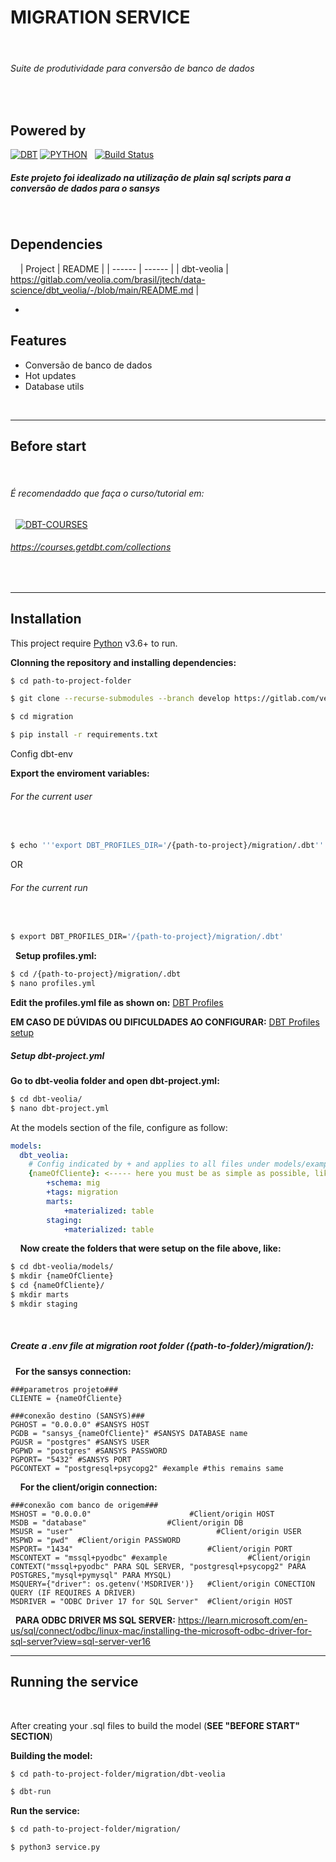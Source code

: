 # MIGRATION SERVICE
&nbsp;
###### Suite de produtividade para conversão de banco de dados
&nbsp;
&nbsp;
## Powered by

[![DBT](https://www.getdbt.com/ui/img/logos/dbt-logo.svg)](https://docs.getdbt.com/dbt-cli/cli-overview) [![PYTHON](https://www.python.org/static/img/python-logo.png)](https://www.python.org/doc/)
&nbsp;
[![Build Status](https://github.com/dbt-labs/dbt-core/actions/workflows/main.yml/badge.svg?event=push)](https://github.com/dbt-labs/dbt-core/actions/workflows/main.yml)

##### Este projeto foi idealizado na utilização de plain sql scripts para a conversão de dados para o sansys
&nbsp;
&nbsp;
&nbsp;
&nbsp;

## Dependencies
&nbsp;
&nbsp;
| Project | README |
| ------ | ------ |
| dbt-veolia | https://gitlab.com/veolia.com/brasil/jtech/data-science/dbt_veolia/-/blob/main/README.md |

-
## Features

- Conversão de banco de dados
- Hot updates
- Database utils

&nbsp;
&nbsp;
&nbsp;
&nbsp;
&nbsp;

___

## Before start
&nbsp;
###### É recomendaddo que faça o curso/tutorial em:
&nbsp;
[![DBT-COURSES](https://import.cdn.thinkific.com/342803/courses/1539942/epg1Qi2USSiXGS6JZJkG_dbt%20Fundamentals.png)](https://courses.getdbt.com/collections)
&nbsp;

###### https://courses.getdbt.com/collections

&nbsp;
&nbsp;
___


## Installation

This project require [Python](https://www.python.org/doc/) v3.6+ to run.

**Clonning the repository and installing dependencies:**

```sh
$ cd path-to-project-folder

$ git clone --recurse-submodules --branch develop https://gitlab.com/veolia.com/brasil/jtech/data-science/migration.git

$ cd migration

$ pip install -r requirements.txt
```

Config dbt-env

**Export the enviroment variables:**

###### *For the current user*
&nbsp;
```sh
$ echo '''export DBT_PROFILES_DIR='/{path-to-project}/migration/.dbt'''' >> ~/.bashrc
```
OR

###### *For the current run*
&nbsp;

```sh
$ export DBT_PROFILES_DIR='/{path-to-project}/migration/.dbt'
```
&nbsp;
**Setup profiles.yml:**

```sh
$ cd /{path-to-project}/migration/.dbt
$ nano profiles.yml
```
**Edit the profiles.yml file as shown on:** [DBT Profiles](https://docs.getdbt.com/reference/warehouse-setups/postgres-setup)

**EM CASO DE DÚVIDAS OU DIFICULDADES AO CONFIGURAR:** [DBT Profiles setup](https://docs.getdbt.com/docs/get-started/connection-profiles)
&nbsp;
&nbsp;
##### **Setup dbt-project.yml**

**Go to dbt-veolia folder and open dbt-project.yml:**
&nbsp;
```sh
$ cd dbt-veolia/
$ nano dbt-project.yml
```

At the models section of the file, configure as follow:
```yaml
models:
  dbt_veolia:
    # Config indicated by + and applies to all files under models/example/
    {nameOfCliente}: <----- here you must be as simple as possible, like "riobranco","papakura"
        +schema: mig
        +tags: migration
        marts:        
            +materialized: table
        staging:
            +materialized: table
```
&nbsp;
&nbsp;
**Now create the folders that were setup on the file above, like:**
&nbsp;
```sh
$ cd dbt-veolia/models/
$ mkdir {nameOfCliente}
$ cd {nameOfCliente}/
$ mkdir marts
$ mkdir staging
```

&nbsp;
&nbsp;
##### **Create a .env file at migration root folder ({path-to-folder}/migration/):**
&nbsp;
**For the sansys connection:**
&nbsp;
```.env
###parametros projeto###
CLIENTE = {nameOfCliente}

###conexão destino (SANSYS)###
PGHOST = "0.0.0.0" #SANSYS HOST
PGDB = "sansys_{nameOfCliente}" #SANSYS DATABASE name
PGUSR = "postgres" #SANSYS USER
PGPWD = "postgres" #SANSYS PASSWORD
PGPORT= "5432" #SANSYS PORT
PGCONTEXT = "postgresql+psycopg2" #example #this remains same
```
&nbsp;
&nbsp;
**For the client/origin connection:**
&nbsp;
```.env
###conexão com banco de origem###
MSHOST = "0.0.0.0"                      #Client/origin HOST
MSDB = "database"                  #Client/origin DB
MSUSR = "user"                                #Client/origin USER
MSPWD = "pwd"  #Client/origin PASSWORD
MSPORT= "1434"                              #Client/origin PORT
MSCONTEXT = "mssql+pyodbc" #example                  #Client/origin CONTEXT("mssql+pyodbc" PARA SQL SERVER, "postgresql+psycopg2" PARA POSTGRES,"mysql+pymysql" PARA MYSQL)
MSQUERY={"driver": os.getenv('MSDRIVER')}   #Client/origin CONECTION QUERY (IF REQUIRES A DRIVER)
MSDRIVER = "ODBC Driver 17 for SQL Server"  #Client/origin HOST
```
&nbsp;
**PARA ODBC DRIVER MS SQL SERVER:**
https://learn.microsoft.com/en-us/sql/connect/odbc/linux-mac/installing-the-microsoft-odbc-driver-for-sql-server?view=sql-server-ver16
&nbsp;
&nbsp;
&nbsp;
&nbsp;
&nbsp;
&nbsp;
&nbsp;
___



## Running the service
&nbsp;

After creating your .sql files to build the model (**SEE "BEFORE START" SECTION**)

**Building the model:**

```sh
$ cd path-to-project-folder/migration/dbt-veolia

$ dbt-run
```
**Run the service:**
```sh
$ cd path-to-project-folder/migration/

$ python3 service.py
```

&nbsp;
&nbsp;
&nbsp;
&nbsp;
&nbsp;
&nbsp;
&nbsp;
